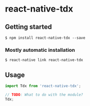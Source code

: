 # react-native-tdx

## Getting started

`$ npm install react-native-tdx --save`

### Mostly automatic installation

`$ react-native link react-native-tdx`

## Usage
```javascript
import Tdx from 'react-native-tdx';

// TODO: What to do with the module?
Tdx;
```
